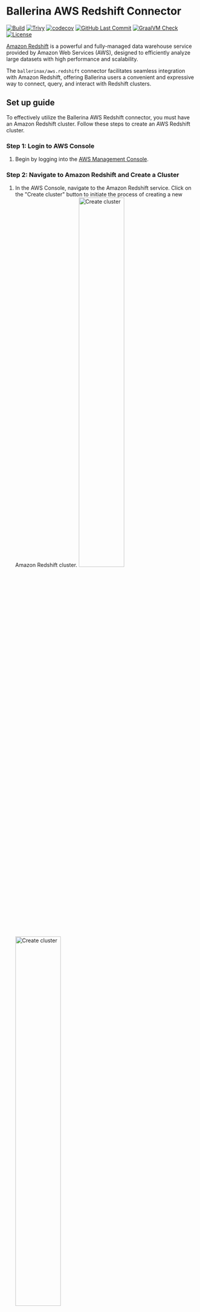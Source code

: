 Ballerina AWS Redshift Connector
===================

[![Build](https://github.com/ballerina-platform/module-ballerinax-aws.redshift/workflows/CI/badge.svg)](https://github.com/ballerina-platform/module-ballerinax-aws.redshift/actions?query=workflow%3ACI)
[![Trivy](https://github.com/ballerina-platform/module-ballerinax-aws.redshift/actions/workflows/trivy-scan.yml/badge.svg)](https://github.com/ballerina-platform/module-ballerinax-aws.redshift/actions/workflows/trivy-scan.yml)
[![codecov](https://codecov.io/gh/ballerina-platform/module-ballerinax-aws.redshift/branch/main/graph/badge.svg)](https://codecov.io/gh/ballerina-platform/module-ballerinax-aws.redshift)
[![GitHub Last Commit](https://img.shields.io/github/last-commit/ballerina-platform/module-ballerinax-aws.redshift.svg)](https://github.com/ballerina-platform/module-ballerinax-aws.redshift/commits/main)
[![GraalVM Check](https://github.com/ballerina-platform/module-ballerinax-aws.redshift/actions/workflows/build-with-bal-test-native.yml/badge.svg)](https://github.com/ballerina-platform/module-ballerinax-aws.redshift/actions/workflows/build-with-bal-test-native.yml)
[![License](https://img.shields.io/badge/License-Apache%202.0-blue.svg)](https://opensource.org/licenses/Apache-2.0)

[Amazon Redshift](https://aws.amazon.com/redshift/) is a powerful and fully-managed data warehouse service provided by Amazon Web Services (AWS), designed to efficiently analyze large datasets with high performance and scalability.

The `ballerinax/aws.redshift` connector facilitates seamless integration with Amazon Redshift, offering Ballerina users a convenient and expressive way to connect, query, and interact with Redshift clusters. 

## Set up guide

To effectively utilize the Ballerina AWS Redshift connector, you must have an Amazon Redshift cluster. Follow these steps to create an AWS Redshift cluster.

### Step 1: Login to AWS Console
1. Begin by logging into the [AWS Management Console](https://aws.amazon.com/).

### Step 2: Navigate to Amazon Redshift and Create a Cluster
1. In the AWS Console, navigate to the Amazon Redshift service. Click on the "Create cluster" button to initiate the process of creating a new Amazon Redshift cluster.
    <img src=docs/setup/resources/create-cluster-1.png alt="Create cluster" width="50%">
    <img src=docs/setup/resources/create-cluster-2.png alt="Create cluster" width="50%">

### Step 3: Configure Cluster Settings
1. Follow the on-screen instructions to configure your Redshift cluster settings, including cluster identifier, database name, credentials, and other relevant parameters.
   <img src=docs/setup/resources/create-cluster-3.png alt="Create cluster" width="50%">
2. Configure security groups to control inbound and outbound traffic to your Redshift cluster. Ensure that your Ballerina application will have the necessary permissions to access the cluster.
   <img src=docs/setup/resources/create-cluster-5.png alt="Create cluster" width="50%">
3. Record the username and password you set during the cluster configuration. These credentials will be used to authenticate your Ballerina application with the Redshift cluster.
   <img src=docs/setup/resources/create-cluster-4.png alt="Create cluster" width="50%">
4. Finally, review your configuration settings, and once satisfied, click "Create cluster" to launch your Amazon Redshift cluster.

### Step 4: Wait for Cluster Availability
1. It may take some time for your Redshift cluster to be available. Monitor the cluster status in the AWS Console until it shows as "Available".
   <img src=docs/setup/resources/create-cluster-7.png alt="Create cluster" width="50%">
2. After the cluster is successfully created, copy the JDBC URL. You can find this information in the cluster details or configuration section of the AWS Console.
   <img src=docs/setup/resources/create-cluster-8.png alt="Create cluster" width="50%">

## Quickstart

To use the `aws.redshift` connector in your Ballerina application, modify the `.bal` file as follows:

### Step 1: Import the connector

Import the `ballerinax/aws.redshift` package and the `ballerinax/aws.redshift.driver` into your Ballerina project.

```ballerina
import ballerinax/aws.redshift; // Get the AWS Redshift connector
import ballerinax/aws.redshift.driver as _; // Get the AWS Redshift driver
```

### Step 2: Instantiate a new client

Create a `redshift:Client` with the values obtained in the previous steps.

```ballerina
// Connection Configurations
configurable string jdbcUrl = ?;
configurable string user = ?;
configurable string password = ?;

// Initialize the Redshift client
redshift:Client dbClient = check new (jdbcUrl, user, password);
```

### Step 3: Invoke the connector operation

Now, utilize the available connector operations.

#### Read data from the database

```ballerina
sql:ParameterizedQuery sqlQuery = `SELECT * FROM Users limit 10`;
stream<record {}, error?> resultStream = dbClient->query(sqlQuery);
check from record {} result in resultStream
   do {
      io:println("Full details of users: ", result);
   };
```

#### Insert data into the database
```ballerina
sql:ParameterizedQuery sqlQuery = `INSERT INTO your_table_name (firstname, lastname, state, email, username)
   VALUES ('Cody', 'Moss', 'ON', 'dolor.nonummy@ipsumdolorsit.ca', 'WWZ18EOX');`;
_ = check dbClient->execute(sqlQuery);
```

## Examples

The `aws.redshift` connector provides practical examples illustrating usage in various scenarios. Explore these [examples](https://github.com/ballerina-platform/module-ballerinax-aws.redshift/tree/master/examples).

## Issues and projects

The **Issues** and **Projects** tabs are disabled for this repository as this is part of the Ballerina library. To report bugs, request new features, start new discussions, view project boards, etc., visit the Ballerina library [parent repository](https://github.com/ballerina-platform/ballerina-library).

This repository only contains the source code for the package.

## Build from the source

### Prerequisites

1. Download and install Java SE Development Kit (JDK) version 17. You can download it from either of the following sources:

    * [Oracle JDK](https://www.oracle.com/java/technologies/downloads/)
    * [OpenJDK](https://adoptium.net/)

   > **Note:** After installation, remember to set the `JAVA_HOME` environment variable to the directory where JDK was installed.

2. Download and install [Ballerina Swan Lake](https://ballerina.io/).

3. Download and install [Docker](https://www.docker.com/get-started).

   > **Note**: Ensure that the Docker daemon is running before executing any tests.

### Build options

Execute the commands below to build from the source.

1. To build the package:

   ```bash
   ./gradlew clean build
   ```

2. To run the tests:

   ```bash
   ./gradlew clean test
   ```

3. To build the without the tests:

   ```bash
   ./gradlew clean build -x test
   ```

4. To debug package with a remote debugger:

   ```bash
   ./gradlew clean build -Pdebug=<port>
   ```

5. To debug with the Ballerina language:

   ```bash
   ./gradlew clean build -PbalJavaDebug=<port>
   ```

6. Publish the generated artifacts to the local Ballerina Central repository:

    ```bash
    ./gradlew clean build -PpublishToLocalCentral=true
    ```

7. Publish the generated artifacts to the Ballerina Central repository:

   ```bash
   ./gradlew clean build -PpublishToCentral=true
   ```

## Contribute to Ballerina

As an open-source project, Ballerina welcomes contributions from the community.

For more information, go to the [contribution guidelines](https://github.com/ballerina-platform/ballerina-lang/blob/master/CONTRIBUTING.md).

## Code of conduct

All the contributors are encouraged to read the [Ballerina Code of Conduct](https://ballerina.io/code-of-conduct).

## Useful links

* For more information go to the [`aws.redshift` package](https://lib.ballerina.io/ballerinax/aws.redshift/latest).
* For example demonstrations of the usage, go to [Ballerina By Examples](https://ballerina.io/learn/by-example/).
* Chat live with us via our [Discord server](https://discord.gg/ballerinalang).
* Post all technical questions on Stack Overflow with the [#ballerina](https://stackoverflow.com/questions/tagged/ballerina) tag.
